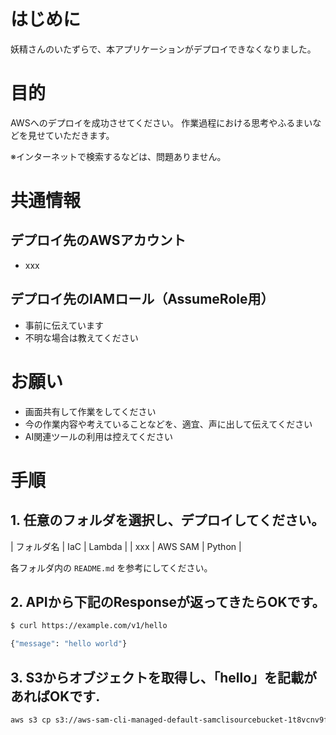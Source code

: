 # はじめに

妖精さんのいたずらで、本アプリケーションがデプロイできなくなりました。

# 目的

AWSへのデプロイを成功させてください。
作業過程における思考やふるまいなどを見せていただきます。

※インターネットで検索するなどは、問題ありません。

# 共通情報

## デプロイ先のAWSアカウント

- xxx

## デプロイ先のIAMロール（AssumeRole用）

- 事前に伝えています
- 不明な場合は教えてください

# お願い

- 画面共有して作業をしてください
- 今の作業内容や考えていることなどを、適宜、声に出して伝えてください
- AI関連ツールの利用は控えてください

# 手順

## 1. 任意のフォルダを選択し、デプロイしてください。

| フォルダ名 | IaC | Lambda |
| xxx | AWS SAM | Python |

各フォルダ内の `README.md` を参考にしてください。

## 2. APIから下記のResponseが返ってきたらOKです。

```bash
$ curl https://example.com/v1/hello

{"message": "hello world"}
```

## 3. S3からオブジェクトを取得し、「hello」を記載があればOKです.

```bash
aws s3 cp s3://aws-sam-cli-managed-default-samclisourcebucket-1t8vcnv9f5use/hello.png hello.png
```

